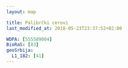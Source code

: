 ```yaml
---
layout: map

title: Palibrčki cerovi
last_modified_at: 2018-05-23T23:37:52+02:00

WDPA: [555589004]
BioRaS: [83]
geoSrbija:
  L1_182: [41]
---
```

